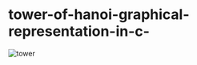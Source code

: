 # tower-of-hanoi-graphical-representation-in-c-
![tower](https://user-images.githubusercontent.com/72809673/118791576-73b81500-b8b4-11eb-8c6e-8df76de32738.jpeg)
